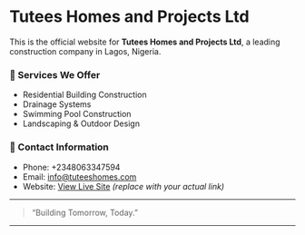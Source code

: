 # Tutees Homes and Projects Ltd

This is the official website for **Tutees Homes and Projects Ltd**, a leading construction company in Lagos, Nigeria.

### 🌟 Services We Offer
- Residential Building Construction
- Drainage Systems
- Swimming Pool Construction
- Landscaping & Outdoor Design

### 📍 Contact Information
- Phone: +2348063347594
- Email: info@tuteeshomes.com
- Website: [View Live Site](https://yourusername.github.io/tutees-site/) *(replace with your actual link)*

---

> “Building Tomorrow, Today.”

---
